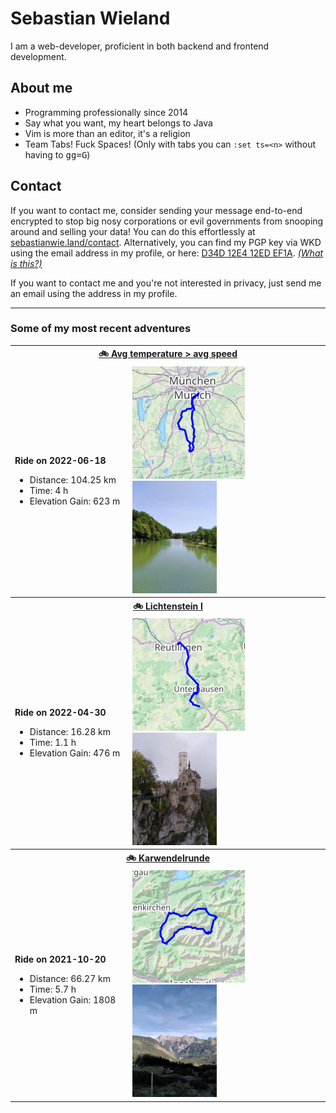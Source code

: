 # Sebastian Wieland

I am a web-developer, proficient in both backend and frontend development.

## About me

- Programming professionally since 2014
- Say what you want, my heart belongs to Java
- Vim is more than an editor, it's a religion
- Team Tabs! Fuck Spaces! (Only with tabs you can `:set ts=<n>` without having
  to <kbd>g</kbd><kbd>g</kbd><kbd>=</kbd><kbd>G</kbd>)

## Contact

If you want to contact me, consider sending your message end-to-end encrypted
to stop big nosy corporations or evil governments from snooping around and
selling your data! You can do this effortlessly at
[sebastianwie.land/contact](https://sebastianwie.land/contact). Alternatively,
you can find my PGP key via WKD using the email address in my profile, or here:
[D34D 12E4 12ED EF1A](https://sebastianwie.land/pgp-pubkey.asc). _[(What is
this?)](https://ssd.eff.org/en/module/deep-dive-end-end-encryption-how-do-public-key-encryption-systems-work)_

If you want to contact me and you're not interested in privacy, just send me an
email using the address in my profile.

---

### Some of my most recent adventures

<table><tr>
<th colspan="2">
<a href="https://www.strava.com/activities/7328883612">
🚲 Avg temperature > avg speed
</a>
</th>
</tr><tr>
<td>

**Ride on 2022-06-18**

- Distance: 104.25 km
- Time: 4 h
- Elevation Gain: 623 m
</td>
<td>
<a href="assets/7328883612-map-large.png?raw=true"><img src="assets/7328883612-map.png" alt="Map"></a><a href="assets/7328883612-photo.jpg?raw=true"><img src="assets/7328883612-photo.jpg" alt="Activity Photo" height="180"></a>
</td>
</tr><tr>
<th colspan="2">
<a href="https://www.strava.com/activities/7063983700">
🚲 Lichtenstein I
</a>
</th>
</tr><tr>
<td>

**Ride on 2022-04-30**

- Distance: 16.28 km
- Time: 1.1 h
- Elevation Gain: 476 m
</td>
<td>
<a href="assets/7063983700-map-large.png?raw=true"><img src="assets/7063983700-map.png" alt="Map"></a><a href="assets/7063983700-photo.jpg?raw=true"><img src="assets/7063983700-photo.jpg" alt="Activity Photo" height="180"></a>
</td>
</tr><tr>
<th colspan="2">
<a href="https://www.strava.com/activities/6141039127">
🚲 Karwendelrunde
</a>
</th>
</tr><tr>
<td>

**Ride on 2021-10-20**

- Distance: 66.27 km
- Time: 5.7 h
- Elevation Gain: 1808 m
</td>
<td>
<a href="assets/6141039127-map-large.png?raw=true"><img src="assets/6141039127-map.png" alt="Map"></a><a href="assets/6141039127-photo.jpg?raw=true"><img src="assets/6141039127-photo.jpg" alt="Activity Photo" height="180"></a>
</td>
</tr></table>